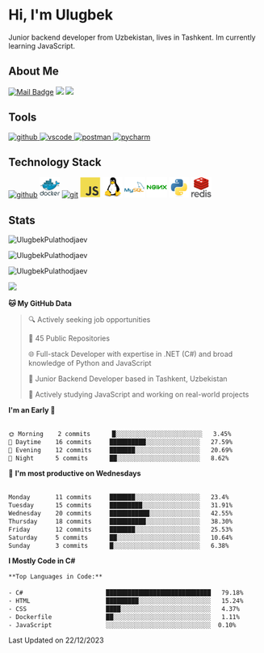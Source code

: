 # Hi, I'm Ulugbek

Junior backend developer from Uzbekistan, lives in Tashkent. Im currently learning JavaScript.

## About Me

[![Mail Badge](https://img.shields.io/badge/-gmail-c14438?style=flat&logo=Gmail&logoColor=white&link=mailto:ulugbekpulathodzhaev@gmail.com)](mailto:ulugbekpulathodzhaev@gmail.com)
[![](https://img.shields.io/github/stars/UlugbekPulathodjaev?color=fefb7b&logo=Undertale)](https://github-readme-stats.vercel.app/api/?username=UlugbekPulathodjaev&show_icons=true&title_color=ffffff&text_color=666666&icon_color=7a7a7a&bg_color=000000&border_color=151515)
[![](https://img.shields.io/github/followers/UlugbekPulathodjaev?color=27da6b&logo=Handshake)](https://github.com/UlugbekPulathodjaev?tab=followers)


## Tools

<a href="https://github.com" target="_blank"> <img src="https://cdn.jsdelivr.net/gh/devicons/devicon/icons/github/github-original.svg" alt="github" width="40" height="40"/> </a> <a href="https://code.visualstudio.com/" target="_blank"> <img src="https://cdn.jsdelivr.net/gh/devicons/devicon/icons/vscode/vscode-original.svg" alt="vscode" width="40" height="40"/> </a> <a href="https://postman.com" target="_blank" rel="noreferrer"> <img src="https://www.vectorlogo.zone/logos/getpostman/getpostman-icon.svg" alt="postman" width="40" height="40"/> </a> <a href="https://postman.com" target="_blank" rel="noreferrer"> <img src="https://cdn.jsdelivr.net/gh/devicons/devicon/icons/pycharm/pycharm-original.svg" alt="pycharm" width="40" height="40"/> </a>

## Technology Stack

<a href="https://github.com" target="_blank" rel="noreferrer"><img src="https://cdn.worldvectorlogo.com/logos/github-icon-1.svg" alt="github" width="40" height="40"/></a> <a href="https://www.docker.com/" target="_blank" rel="noreferrer"><img src="https://raw.githubusercontent.com/devicons/devicon/master/icons/docker/docker-original-wordmark.svg" alt="docker" width="40" height="40"/></a> <a href="https://git-scm.com/" target="_blank" rel="noreferrer"><img src="https://www.vectorlogo.zone/logos/git-scm/git-scm-icon.svg" alt="git" width="40" height="40"/></a> <a href="https://developer.mozilla.org/en-US/docs/Web/JavaScript" target="_blank" rel="noreferrer"><img src="https://raw.githubusercontent.com/devicons/devicon/master/icons/javascript/javascript-original.svg" alt="javascript" width="40" height="40"/></a> <a href="https://www.linux.org/" target="_blank" rel="noreferrer"><img src="https://raw.githubusercontent.com/devicons/devicon/master/icons/linux/linux-original.svg" alt="linux" width="40" height="40"/></a> <a href="https://www.mysql.com/" target="_blank" rel="noreferrer"><img src="https://raw.githubusercontent.com/devicons/devicon/master/icons/mysql/mysql-original-wordmark.svg" alt="mysql" width="40" height="40"/></a> <a href="https://www.nginx.com" target="_blank" rel="noreferrer"><img src="https://raw.githubusercontent.com/devicons/devicon/master/icons/nginx/nginx-original.svg" alt="nginx" width="40" height="40"/></a> <a href="https://www.python.org" target="_blank" rel="noreferrer"><img src="https://raw.githubusercontent.com/devicons/devicon/master/icons/python/python-original.svg" alt="python" width="40" height="40"/></a> <a href="https://redis.io" target="_blank" rel="noreferrer"><img src="https://raw.githubusercontent.com/devicons/devicon/master/icons/redis/redis-original-wordmark.svg" alt="redis" width="40" height="40"/></a>

## Stats

<p><img src="https://github-readme-stats.vercel.app/api?username=UlugbekPulathodjaev&theme=dark&hide_border=false&include_all_commits=false&count_private=false" alt="UlugbekPulathodjaev" /></p>
<p><img src="https://github-readme-streak-stats.herokuapp.com/?user=UlugbekPulathodjaev&theme=dark&hide_border=false" alt="UlugbekPulathodjaev" /></p>
<p><img src="https://github-readme-stats.vercel.app/api/top-langs/?username=UlugbekPulathodjaev&theme=dark&hide_border=false&include_all_commits=false&count_private=false&layout=compact" alt="UlugbekPulathodjaev" /></p>


![](https://github-profile-trophy.vercel.app/?username=UlugbekPulathodjaev&theme=dracula&no-frame=false&no-bg=false&margin-w=4)


<!--START_SECTION:waka-->

**🐱 My GitHub Data** 

> 🔍 Actively seeking job opportunities
> 
> 📜 45 Public Repositories
> 
> 🌐 Full-stack Developer with expertise in .NET (C#) and broad knowledge of Python and JavaScript
> 
> 💼 Junior Backend Developer based in Tashkent, Uzbekistan
> 
> 📘 Actively studying JavaScript and working on real-world projects

**I'm an Early 🐤** 

```text

🌞 Morning    2 commits      █░░░░░░░░░░░░░░░░░░░░░░░░   3.45% 
🌆 Daytime    16 commits     ██████████░░░░░░░░░░░░░░░   27.59% 
🌃 Evening    12 commits     ███████░░░░░░░░░░░░░░░░░░   20.69% 
🌙 Night      5 commits      ██░░░░░░░░░░░░░░░░░░░░░░░   8.62%

```
📅 **I'm most productive on Wednesdays** 

```text

Monday       11 commits     ███████░░░░░░░░░░░░░░░░░░   23.4% 
Tuesday      15 commits     █████████░░░░░░░░░░░░░░░░   31.91% 
Wednesday    20 commits     ███████████░░░░░░░░░░░░░░   42.55% 
Thursday     18 commits     ██████████░░░░░░░░░░░░░░░   38.30% 
Friday       12 commits     ███████░░░░░░░░░░░░░░░░░░   25.53% 
Saturday     5 commits      ██░░░░░░░░░░░░░░░░░░░░░░░   10.64% 
Sunday       3 commits      █░░░░░░░░░░░░░░░░░░░░░░░░   6.38%

```

**I Mostly Code in C#** 

```text
**Top Languages in Code:**

- C#                       █████████████████████████████   79.18%
- HTML                     █████████░░░░░░░░░░░░░░░░░░░░   15.24%
- CSS                      ████░░░░░░░░░░░░░░░░░░░░░░░░░   4.37%
- Dockerfile               ██░░░░░░░░░░░░░░░░░░░░░░░░░░░   1.11%
- JavaScript               ░░░░░░░░░░░░░░░░░░░░░░░░░░░░░  0.10%

```



 Last Updated on 22/12/2023
<!--END_SECTION:waka-->

<!--
**cxyfreedom/cxyfreedom** is a ✨ _special_ ✨ repository because its `README.md` (this file) appears on your GitHub profile.

Here are some ideas to get you started:

- 🔭 I’m currently working on ...
- 🌱 I’m currently learning ...
- 👯 I’m looking to collaborate on ...
- 🤔 I’m looking for help with ...
- 💬 Ask me about ...
- 📫 How to reach me: ...
- 😄 Pronouns: ...
- ⚡ Fun fact: ...
-->
